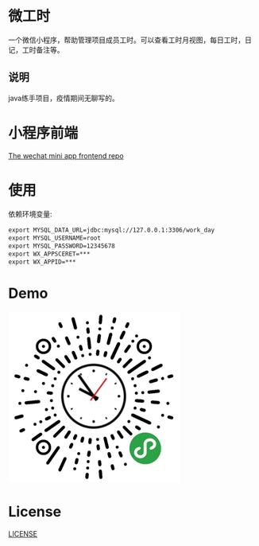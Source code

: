 # 微工时

一个微信小程序，帮助管理项目成员工时。可以查看工时月视图，每日工时，日记，工时备注等。

## 说明

java练手项目，疫情期间无聊写的。

# 小程序前端

[The wechat mini app frontend repo](https://github.com/copysunday/work-day-frontend)

# 使用
依赖环境变量:
```
export MYSQL_DATA_URL=jdbc:mysql://127.0.0.1:3306/work_day
export MYSQL_USERNAME=root
export MYSQL_PASSWORD=12345678
export WX_APPSCERET=***
export WX_APPID=***
```
# Demo

![image](https://github.com/copysunday/my-image/blob/master/qrcode.jpg)

# License

 [LICENSE](LICENSE)


